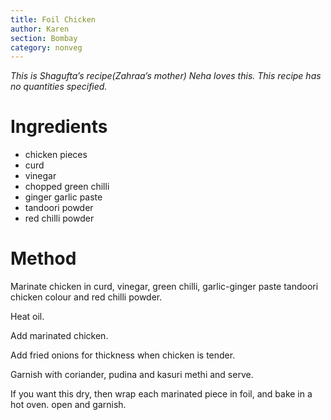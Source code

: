 ```yaml
---
title: Foil Chicken
author: Karen
section: Bombay
category: nonveg
---
```

_This is Shagufta’s recipe(Zahraa’s mother) Neha loves this. This recipe has no quantities specified._

# Ingredients

* chicken pieces
* curd
* vinegar
* chopped green chilli
* ginger garlic paste
* tandoori powder
* red chilli powder

# Method

Marinate chicken in curd, vinegar, green chilli, garlic-ginger paste tandoori chicken colour and red chilli powder.

Heat oil.

Add marinated chicken.

Add fried onions for thickness when chicken is tender.

Garnish with coriander, pudina and kasuri methi and serve.

If you want this dry, then wrap each marinated piece in foil, and bake in a hot oven. open and garnish.
